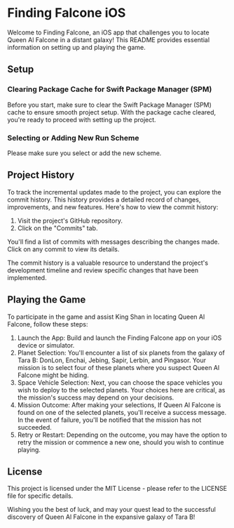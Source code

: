 # Finding Falcone iOS

Welcome to Finding Falcone, an iOS app that challenges you to locate Queen Al Falcone in a distant galaxy! This README provides essential information on setting up and playing the game.

## Setup

### Clearing Package Cache for Swift Package Manager (SPM)

Before you start, make sure to clear the Swift Package Manager (SPM) cache to ensure smooth project setup. 
With the package cache cleared, you're ready to proceed with setting up the project.
### Selecting or Adding New Run Scheme

Please make sure you select or add the new scheme.
## Project History
To track the incremental updates made to the project, you can explore the commit history. This history provides a detailed record of changes, improvements, and new features. Here's how to view the commit history:

1. Visit the project's GitHub repository.
2. Click on the "Commits" tab.

You'll find a list of commits with messages describing the changes made. Click on any commit to view its details.

The commit history is a valuable resource to understand the project's development timeline and review specific changes that have been implemented.

## Playing the Game
To participate in the game and assist King Shan in locating Queen Al Falcone, follow these steps:

1. Launch the App: Build and launch the Finding Falcone app on your iOS device or simulator.
2. Planet Selection: You'll encounter a list of six planets from the galaxy of Tara B: DonLon, Enchai, Jebing, Sapir, Lerbin, and Pingasor. Your mission is to select four of these planets where you suspect Queen Al Falcone might be hiding.
3. Space Vehicle Selection: Next, you can choose the space vehicles you wish to deploy to the selected planets. Your choices here are critical, as the mission's success may depend on your decisions.
4. Mission Outcome: After making your selections, If Queen Al Falcone is found on one of the selected planets, you'll receive a success message. In the event of failure, you'll be notified that the mission has not succeeded.
5. Retry or Restart: Depending on the outcome, you may have the option to retry the mission or commence a new one, should you wish to continue playing.

## License
This project is licensed under the MIT License - please refer to the LICENSE file for specific details.

Wishing you the best of luck, and may your quest lead to the successful discovery of Queen Al Falcone in the expansive galaxy of Tara B!

